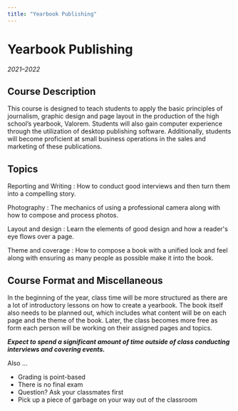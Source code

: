 ```yaml
---
title: "Yearbook Publishing"
---
```


# Yearbook Publishing
_2021–2022_

## Course Description

This course is designed to teach students to apply the basic principles of journalism, graphic design and page layout in the production of the high school’s yearbook, Valorem. Students will also gain computer experience through the utilization of desktop publishing software. Additionally, students will become proficient at small business operations in the sales and marketing of these publications.

## Topics

Reporting and Writing
: How to conduct good interviews and then turn them into a compelling story.

Photography
: The mechanics of using a professional camera along with how to compose and process photos.

Layout and design
: Learn the elements of good design and how a reader's eye flows over a page.

Theme and coverage
: How to compose a book with a unified look and feel along with ensuring as many people as possible make it into the book.


## Course Format and Miscellaneous

In the beginning of the year, class time will be more structured as there are a lot of introductory lessons on how to create a yearbook. The book itself also needs to be planned out, which includes what content will be on each page and the theme of the book. Later, the class becomes more free as form each person will be working on their assigned pages and topics.

***Expect to spend a significant amount of time outside of class conducting interviews and covering events.***

Also ...

- Grading is point-based
- There is no final exam
- Question? Ask your classmates first
- Pick up a piece of garbage on your way out of the classroom